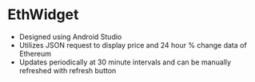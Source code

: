 # EthWidget

* Designed using Android Studio
* Utilizes JSON request to display price and 24 hour % change data of Ethereum
* Updates periodically at 30 minute intervals and can be manually refreshed with refresh button
